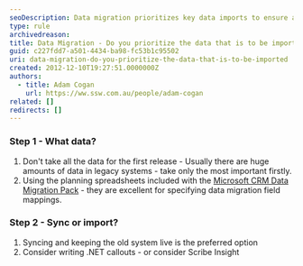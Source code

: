 ```yaml
---
seoDescription: Data migration prioritizes key data imports to ensure a successful transition from legacy systems.
type: rule
archivedreason:
title: Data Migration - Do you prioritize the data that is to be imported?
guid: c227fdd7-a501-4434-ba98-fc53b1c95502
uri: data-migration-do-you-prioritize-the-data-that-is-to-be-imported
created: 2012-12-10T19:27:51.0000000Z
authors:
  - title: Adam Cogan
    url: https://ww.ssw.com.au/people/adam-cogan
related: []
redirects: []
---
```


### Step 1 - What data?

1. Don't take all the data for the first release - Usually there are huge amounts
   of data in legacy systems - take only the most important firstly.
2. Using the planning spreadsheets included with the [Microsoft CRM Data Migration Pack](https://docs.microsoft.com/en-us/dynamics365/business-central/admin-migrate-customer-data) - they are excellent for specifying data migration
   field mappings.

### Step 2 - Sync or import?

1. Syncing and keeping the old system live is the preferred option
2. Consider writing .NET callouts - or consider Scribe Insight

<!--endintro-->
